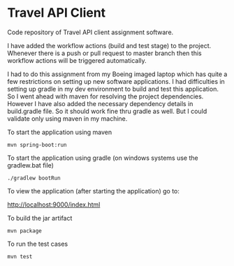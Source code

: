 Travel API Client
=================

Code repository of Travel API client assignment software. 

I have added the workflow actions (build and test stage) to the project. Whenever there is a push or pull request to 
master branch then this workflow actions will be triggered automatically. 

I had to do this assignment from my Boeing imaged laptop which has quite a few restrictions on setting up new software 
applications. I had difficulties in setting up gradle in my dev environment to build and test this application. So I 
went ahead with maven for resolving the project dependencies. However I have also added the necessary dependency details
in build.gradle file. So it should work fine thru gradle as well. But I could validate only using maven in my machine.

To start the application using maven

`mvn spring-boot:run`

To start the application using gradle (on windows systems use the gradlew.bat file)

`./gradlew bootRun`

To view the application (after starting the application) go to:

[http://localhost:9000/index.html](http://localhost:9000/index.html)

To build the jar artifact

`mvn package`

To run the test cases

`mvn test`
